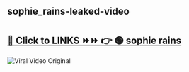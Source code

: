 
 ## sophie_rains-leaked-video 

# <h2><a href="https://clipsfans.com/sophie_rains&ref=git">🔗 Click to LINKS ⏩⏩ 👉 🟢 sophie rains </a></h2>

<a href="https://clipsfans.com/sophie_rains&ref=git" rel="nofollow" data-target="animated-image.originalLink"><img src="https://i.ibb.co.com/xMMVF88/686577567.gif" alt="Viral Video Original" style="max-width: 100%; display: inline-block;" data-target="animated-image.originalImage"></a>
